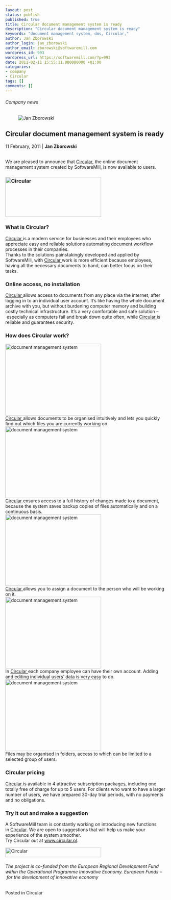 ```yaml
---
layout: post
status: publish
published: true
title: Circular document management system is ready
description: "Circular document management system is ready"
keywords: "document management system, dms, Circular,"
author: Jan Zborowski
author_login: jan_zborowski
author_email: zborowski@softwaremill.com
wordpress_id: 993
wordpress_url: https://softwaremill.com/?p=993
date: 2011-02-11 15:55:11.000000000 +01:00
categories:
- company
- Circular
tags: []
comments: []
---
```


<h6>Company news</h6>
<div class="post-header clearfix">
<figure><div class="image"><img src="https://softwaremill.com/wp-content/uploads/2013/04/zborowski.jpg" alt="Jan Zborowski"></div></figure><div class="title">
<h2 class="font-dark-blue font-normal">Circular document management system is ready</h2>11 February, 2011 | <b>Jan Zborowski</b><br><br>
</div>
</div>
<div class="post-rows"><div class="text">
<p id="Postyarchiwalne-Circulardocumentmanagementsystemisready">We are pleased to announce that <a href="http://circular.pl/" rel="nofollow">Circular</a>, the online document management system created by SoftwareMill, is now available to users.</p>
<h3><img class="alignnone size-full wp-image-994" alt="Circular" src="https://softwaremill.com/wp-content/uploads/2013/08/circular_logo_final-300x125.png" width="300" height="125"></h3>
<h3 id="Postyarchiwalne-WhatisCircular?">What is Circular?</h3>
<p><a href="http://circular.pl/" rel="nofollow">Circular </a>is a modern service for businesses and their employees who appreciate easy and reliable solutions automating document workflow processes in their companies.<br>Thanks to the solutions painstakingly developed and applied by SoftwareMill, with <a href="http://circular.pl/" rel="nofollow">Circular </a>work is more efficient because employees, having all the necessary documents to hand, can better focus on their tasks.</p>
<h3 id="Postyarchiwalne-Onlineaccess,noinstallation">Online access, no installation</h3>
<p><a href="http://circular.pl/" rel="nofollow">Circular </a>allows access to documents from any place via the internet, after logging in to an individual user account. It’s like having the whole document archive with you, but without burdening computer memory and building costly technical infrastructure. It’s a very comfortable and safe solution – especially as computers fail and break down quite often, while <a href="http://circular.pl/" rel="nofollow">Circular </a>is reliable and guarantees security.</p>
<h3 id="Postyarchiwalne-HowdoesCircularwork?">How does Circular work?</h3>
<p><a href="https://softwaremill.com/wp-content/uploads/2013/08/assigned-300x225.png"><img class="alignnone size-full wp-image-995" alt="document management system" src="https://softwaremill.com/wp-content/uploads/2013/08/assigned-300x225.png" width="300" height="225"></a><br><a href="http://circular.pl/" rel="nofollow">Circular </a>allows documents to be organised intuitively and lets you quickly find out which files you are currently working on.<br><a href="https://softwaremill.com/wp-content/uploads/2013/08/history-300x225.png"><img class="alignnone size-full wp-image-996" alt="document management system" src="https://softwaremill.com/wp-content/uploads/2013/08/history-300x225.png" width="300" height="225"></a><br><a href="http://circular.pl/" rel="nofollow">Circular </a>ensures access to a full history of changes made to a document, because the system saves backup copies of files automatically and on a continuous basis.<br><a href="https://softwaremill.com/wp-content/uploads/2013/08/assign_to-300x225.png"><img class="alignnone size-full wp-image-997" alt="document management system" src="https://softwaremill.com/wp-content/uploads/2013/08/assign_to-300x225.png" width="300" height="225"></a><br><a href="http://circular.pl/" rel="nofollow">Circular </a>allows you to assign a document to the person who will be working on it.<br><a href="https://softwaremill.com/wp-content/uploads/2013/08/administration2-300x225.png"><img class="alignnone size-full wp-image-998" alt="document management system" src="https://softwaremill.com/wp-content/uploads/2013/08/administration2-300x225.png" width="300" height="225"></a><br>In <a href="http://circular.pl/" rel="nofollow">Circular </a>each company employee can have their own account. Adding and editing individual users’ data is very easy to do.<br><a href="https://softwaremill.com/wp-content/uploads/2013/08/security-300x225.png"><img class="alignnone size-full wp-image-999" alt="document management system" src="https://softwaremill.com/wp-content/uploads/2013/08/security-300x225.png" width="300" height="225"></a><br>Files may be organised in folders, access to which can be limited to a selected group of users.</p>
<h3 id="Postyarchiwalne-Circularpricing">Circular pricing</h3>
<p><a href="http://circular.pl/" rel="nofollow">Circular </a>is available in 4 attractive subscription packages, including one totally free of charge for up to 5 users. For clients who want to have a larger number of users, we have prepared 30-day trial periods, with no payments and no obligations.</p>
<h3 id="Postyarchiwalne-Tryitoutandmakeasuggestion">Try it out and make a suggestion</h3>
<p>A SoftwareMill team is constantly working on introducing new functions in <a href="http://circular.pl/" rel="nofollow">Circular</a>. We are open to suggestions that will help us make your experience of the system smoother.<br>Try Circular out at <a href="http://www.circular.pl/" rel="nofollow">www.circular.pl</a>.</p>
<p><a href="https://softwaremill.com/wp-content/uploads/2011/02/logos_softwaremill.png"><img class="alignnone size-medium wp-image-1002" alt="Circular" src="https://softwaremill.com/wp-content/uploads/2011/02/logos_softwaremill-300x30.png" width="300" height="30"></a></p>
<h6 id="Postyarchiwalne-Theprojectisco-fundedfromtheEuropeanRegionalDevelopmentFundwithintheOperationalProgrammeInnovativeEconomy.EuropeanFunds–forthedevelopmentofinnovativeeconomy">The project is co-funded from the European Regional Development Fund within the Operational Programme Innovative Economy. European Funds – for the development of innovative economy</h6>
</div></div>
<div class="post-footer">Posted in Circular</div>
